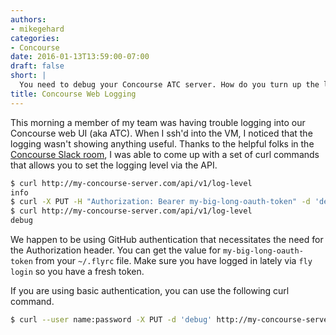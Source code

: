 ```yaml
---
authors:
- mikegehard
categories:
- Concourse
date: 2016-01-13T13:59:00-07:00
draft: false
short: |
  You need to debug your Concourse ATC server. How do you turn up the logging level to allow that?
title: Concourse Web Logging
---
```


This morning a member of my team was having trouble logging into our Concourse web UI (aka ATC).
When I ssh'd into the VM, I noticed that the logging wasn't showing anything useful. Thanks to the
helpful folks in the [Concourse Slack room](http://slack.concourse.ci/), I was able to come up with a
set of curl commands that allows you to set the logging level via the API.

~~~bash
$ curl http://my-concourse-server.com/api/v1/log-level
info
$ curl -X PUT -H "Authorization: Bearer my-big-long-oauth-token" -d 'debug' http://my-concourse-server.com/api/v1/log-level
$ curl http://my-concourse-server.com/api/v1/log-level
debug
~~~

We happen to be using GitHub authentication that necessitates the need for the Authorization header. You can get the value
for `my-big-long-oauth-token` from your `~/.flyrc` file. Make sure you have logged in lately via `fly login` so you have a fresh token.

If you are using basic authentication, you can use the following curl command.

~~~bash
$ curl --user name:password -X PUT -d 'debug' http://my-concourse-server.com/api/v1/log-level
~~~
